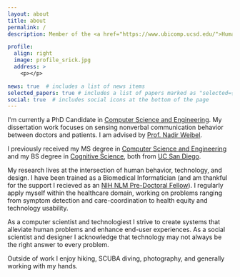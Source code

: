 ```yaml
---
layout: about
title: about
permalink: /
description: Member of the <a href="https://www.ubicomp.ucsd.edu/">Human-Centered and Ubiquitous Computing Lab</a> and the <a href="https://designlab.ucsd.edu/">Design Lab</a> at <a href="https://ucsd.edu/">UC San Diego</a>.

profile:
  align: right
  image: profile_srick.jpg
  address: >
    <p></p>

news: true  # includes a list of news items
selected_papers: true # includes a list of papers marked as "selected={true}"
social: true  # includes social icons at the bottom of the page
---
```


I'm currently a PhD Candidate in <a href="https://cse.ucsd.edu/">Computer Science and Engineering</a>. My dissertation work focuses on sensing nonverbal communication behavior between doctors and patients. I am advised by <a href="http://weibel.ucsd.edu/">Prof. Nadir Weibel</a>.

I previously received my MS degree in <a href="https://cse.ucsd.edu/">Computer Science and Engineering</a> and my BS degree in <a href="https://cogsci.ucsd.edu/">Cognitive Science</a>, both from <a href="https://ucsd.edu/">UC San Diego</a>.

My research lives at the intersection of human behavior, technology, and design. I have been trained as a Biomedical Informatician (and am thankful for the support I recieved as an <a href="https://www.nlm.nih.gov/ep/GrantTrainInstitute.html">NIH NLM Pre-Doctoral Fellow</a>). I regularly apply myself within the healthcare domain, working on problems ranging from symptom detection and care-coordination to health equity and technology usability.

As a computer scientist and technologiest I strive to create systems that alleviate human problems and enhance end-user experiences. As a social scientist and designer I acknowledge that technology may not always be the right answer to every problem.

Outside of work I enjoy hiking, SCUBA diving, photography, and generally working with my hands.
